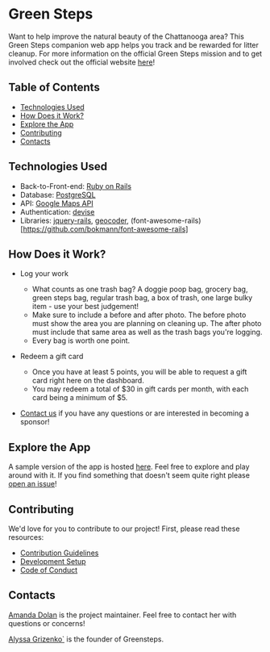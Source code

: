 # **Green Steps**

Want to help improve the natural beauty of the Chattanooga area? This Green Steps companion web app helps you track and be rewarded for litter cleanup. For more information on the official Green Steps mission and to get involved check out the official website [here](https://www.greenstepschatt.com/)!

## Table of Contents

* [Technologies Used](#technologies)
* [How Does it Work?](#work)
* [Explore the App](#explore)
* [Contributing](#contributing)
* [Contacts](#contacts)

## Technologies Used

* Back-to-Front-end: [Ruby on Rails](https://guides.rubyonrails.org/)
* Database: [PostgreSQL](https://www.postgresql.org/about/)
* API: [Google Maps API](https://cloud.google.com/maps-platform/maps/)
* Authentication: [devise](https://github.com/plataformatec/devise)
* Libraries: [jquery-rails](https://github.com/rails/jquery-rails), [geocoder](https://github.com/alexreisner/geocoder), (font-awesome-rails)[https://github.com/bokmann/font-awesome-rails]

## How Does it Work?

* Log your work

  * What counts as one trash bag? A doggie poop bag, grocery bag, green steps bag, regular trash bag, a box of trash, one large bulky item - use your best judgement!
  * Make sure to include a before and after photo. The before photo must show the area you are planning on cleaning up. The after photo must include that same area as well as the trash bags you're logging.
  * Every bag is worth one point.

* Redeem a gift card

  * Once you have at least 5 points, you will be able to request a gift card right here on the dashboard.
  * You may redeem a total of $30 in gift cards per month, with each card being a minimum of $5.

* [Contact us](https://www.greenstepschatt.com/volunteer/) if you have any questions or are interested in becoming a sponsor!

## Explore the App

A sample version of the app is hosted [here](https://greensteps-staging.herokuapp.com/). Feel free to explore and play around
with it. If you find something that doesn't seem quite right please [open an
issue](https://github.com/crawfoal/greensteps/issues/new)!

## Contributing

We'd love for you to contribute to our project! First, please read these resources:

* [Contribution Guidelines](CONTRIBUTING.md)
* [Development Setup](DEVELOPMENT_SETUP.md)
* [Code of Conduct](CODE_OF_CONDUCT.md)

## Contacts

[Amanda Dolan](amandacrawfordalc@gmail.com) is the project maintainer. Feel free
to contact her with questions or concerns!

[Alyssa Grizenko\`](alyssandra@greenstepschatt.com) is the founder of Greensteps.
